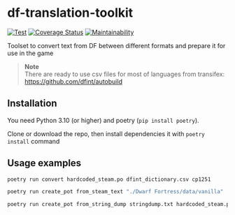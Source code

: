 # df-translation-toolkit

[![Test](https://github.com/dfint/df-translation-toolkit/actions/workflows/test.yml/badge.svg)](https://github.com/dfint/df-translation-toolkit/actions/workflows/test.yml)
[![Coverage Status](https://coveralls.io/repos/github/dfint/df-translation-toolkit/badge.svg?branch=master)](https://coveralls.io/github/dfint/df-translation-toolkit?branch=master)
[![Maintainability](https://api.codeclimate.com/v1/badges/8f5de82303b55de3b930/maintainability)](https://codeclimate.com/github/dfint/df-translation-toolkit/maintainability)

Toolset to convert text from DF between different formats and prepare it for use in the game

> **Note**  
> There are ready to use csv files for most of languages from transifex: <https://github.com/dfint/autobuild>

## Installation

You need Python 3.10 (or higher) and poetry (`pip install poetry`).

Clone or download the repo, then install dependencies it with `poetry install` command

## Usage examples

```bash
poetry run convert hardcoded_steam.po dfint_dictionary.csv cp1251
```

```bash
poetry run create_pot from_steam_text "./Dwarf Fortress/data/vanilla" ./pot_files/
```

```bash
poetry run create_pot from_string_dump stringdump.txt hardcoded_steam.pot
```
